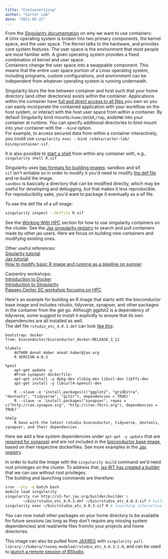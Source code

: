 ```yaml
---
title: "Containerizing"
author: "Carter Lab"
date: "2021-03-22"
---
```





From the [Singularity documentation](https://sylabs.io/guides/3.5/user-guide/introduction.html#why-use-containers) on why we want to use containers:  
A Unix operating system is broken into two primary components, the kernel space, and the user space. The Kernel talks to the hardware, and provides core system features. The user space is the environment that most people are most familiar with. A given operating system provides a fixed combination of kernel and user space.  
Containers change the user space into a swappable component. This means that the entire user space portion of a Linux operating system, including programs, custom configurations, and environment can be independent from whatever operating system is running underneath.  

Singularity blurs the line between container and host such that your home directory (and other directories) exists within the container. Applications within the container have [full and direct access to all files ](https://sylabs.io/guides/3.5/user-guide/quick_start.html#working-with-files) you own so you can easily incorporate the contained application with your workflow on the host system, or interact with the host user space from within a container. By default Singularity bind mounts`/home/$USER`,`/tmp`, and`$PWD` into your container at runtime. You can specify additional directories to bind mount into your container with the `--bind` option.  
For example, to access secured data from within a container interactively, you could use `singularity exec --bind /sdata/carter-lab/ bin/mycontainer.sif`.    

It is also possible to [start a shell](https://sylabs.io/guides/3.5/user-guide/quick_start.html#shell) from within any container with, e.g., `singularity shell R.sif`

Singularity uses [two formats for building images](https://sylabs.io/guides/3.5/user-guide/quick_start.html#build-images-from-scratch): sandbox and sif.  
`sif` isn't writable so in order to modify it you'd need to modify [the def file](https://sylabs.io/guides/3.0/user-guide/definition_files.html) and re-build the image.  
`sandbox` is basically a directory that can be modified directly, which may be useful for developing and debugging, but that makes it less reproducible. For reproducibility sake, you'd want to package it eventually as a sif file.

To see the def file of a sif image:

```bash
singularity inspect --deffile R.sif
```

See the [Working With HPC](Working_with_hpc.html) section for how to use singularity containers on the cluster. See the [Jax singularity registry](https://jaxreg.jax.org/) to search and pull containers made by other jax users. Here we focus on building new containers and modifying existing ones.     

Other useful references:  
[Sigularity tutorial](https://singularity-tutorial.github.io/)   
[Jax tutorial](https://jacksonlaboratory.sharepoint.com/sites/ResearchIT/SitePages/Hands-on--Basics-of-working-with-Singularity.aspx)   
[How to modify basic R image and running as a pipeline on sumner](https://hpctalk.jax.org/t/running-first-r-pipeline-on-sumner/73)

Carpentry workshops:  
[Introduction to Docker](https://carpentries-incubator.github.io/docker-introduction/)  
[Introduction to Singularity](https://carpentries-incubator.github.io/singularity-introduction/index.html)  
[Pawsey Center SC workshop focusing on HPC](https://pawseysc.github.io/sc19-containers/)

Here's an example for building an R image that starts with the bioconductor base image and includes rstudio, tidyverse, synapser, and other packages in the container from the get go. Although ggplot2 is a dependency of tidyverse, some suggest to install it explicitly to ensure that its own dependencies are all installed as well.  
The def file `rstudio_etc_4.0.3.def` can look [like this](https://jaxreg.jax.org/containers/447/download/recipe):
```
bootstrap: docker
from: bioconductor/bioconductor_docker:RELEASE_3_12

%labels
	AUTHOR Annat Haber annat.haber@jax.org
	R VERSION 4.0.3

%post
	apt-get update -y
	#From synapser dockerfile:
	apt-get install -y dpkg-dev zlib1g-dev libssl-dev libffi-dev
	apt-get install -y libcurl4-openssl-dev		

	R --slave -e 'install.packages(c("ggplot2", "gridExtra", "devtools", "tidyverse", "git2r"), dependencies = TRUE)'
 	R --slave -e 'install.packages("synapser", repos = c("http://ran.synapse.org", "http://cran.fhcrc.org"), dependencies = TRUE)'

%help
 	R base with the latest rstudio bioconductor, tidyverse, devtools, synapser, and their dependencies

```
Here we add a few system dependencies under `apt-get -y update` that are [required for synapser](https://github.com/Sage-Bionetworks/synapser/blob/master/Dockerfile) and are not included in the [bioconductor base image](https://github.com/Bioconductor/bioconductor_docker/blob/master/Dockerfile), based on their respective dockerfiles. See more examples in the [Jax registry](https://jaxreg.jax.org/).
  
In order to build the image with the `singularity build` command we'd need root privileges on the cluster. To address that, [jax RIT has created a builder](https://jacksonlaboratory.sharepoint.com/sites/ResearchIT/SitePages/Using-the-JAX-internal-Container-Builder-Service.aspx) that we can use without root privileges.  
The building and launching commands are therefore:

```bash
srun --pty -q batch bash
module load singularity
singularity run http://s3-far.jax.org/builder/builder \
        ~/bin/rstudio_etc_4.0.3.def ~/bin/rstudio_etc_4.0.3.sif # building the image
singularity exec ~/bin/rstudio_etc_4.0.3.sif R # launching interactive R session
```
You can now install other packages on your home directory to be available for future sessions (as long as they don't require any missing system dependencies) and read/write files from/to your projects and home directories.
  
This image can also be pulled from [JAXREG](https://jaxreg.jax.org/) with `singularity pull library://habera/rnaseq-modelad/rstudio_etc_4.0.3:1.0`, and can be used to [launch a remote session of RStudio](https://thejacksonlaboratory.github.io/ResourcesGuide/Working_with_hpc.html#Remote_RStudio).
